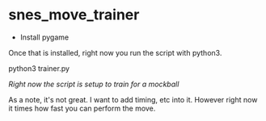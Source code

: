 # snes_move_trainer

* Install pygame

Once that is installed, right now you run the script with python3.

python3 trainer.py

*Right now the script is setup to train for a mockball*

As a note, it's not great. I want to add timing, etc into it. However right now it times how fast you can perform the move.
